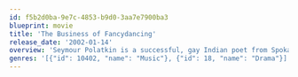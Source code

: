 ```yaml
---
id: f5b2d0ba-9e7c-4853-b9d0-3aa7e7900ba3
blueprint: movie
title: 'The Business of Fancydancing'
release_date: '2002-01-14'
overview: 'Seymour Polatkin is a successful, gay Indian poet from Spokane who confronts his past when he returns to his childhood home on the reservation to attend the funeral of a dear friend.'
genres: '[{"id": 10402, "name": "Music"}, {"id": 18, "name": "Drama"}]'
---
```

